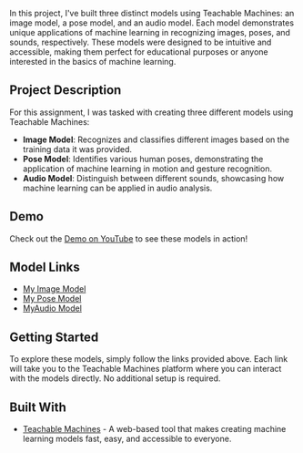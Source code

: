 In this project, I've built three distinct models using Teachable Machines: an image model, a pose model, and an audio model. Each model demonstrates unique applications of machine learning in recognizing images, poses, and sounds, respectively. These models were designed to be intuitive and accessible, making them perfect for educational purposes or anyone interested in the basics of machine learning.

## Project Description

For this assignment, I was tasked with creating three different models using Teachable Machines:

- **Image Model**: Recognizes and classifies different images based on the training data it was provided.
- **Pose Model**: Identifies various human poses, demonstrating the application of machine learning in motion and gesture recognition.
- **Audio Model**: Distinguish between different sounds, showcasing how machine learning can be applied in audio analysis.


## Demo

Check out the [Demo on YouTube](https://www.youtube.com/watch?v=iwN677cC6EQ) to see these models in action!

## Model Links

- [My Image Model](https://teachablemachine.withgoogle.com/models/FLpr4OZkE/)
- [My Pose Model](https://teachablemachine.withgoogle.com/models/cRXH0eRfH/)
- [MyAudio Model](https://teachablemachine.withgoogle.com/models/eLfTsvyAw/)

## Getting Started

To explore these models, simply follow the links provided above. Each link will take you to the Teachable Machines platform where you can interact with the models directly. No additional setup is required.

## Built With

- [Teachable Machines](https://teachablemachine.withgoogle.com/) - A web-based tool that makes creating machine learning models fast, easy, and accessible to everyone.


